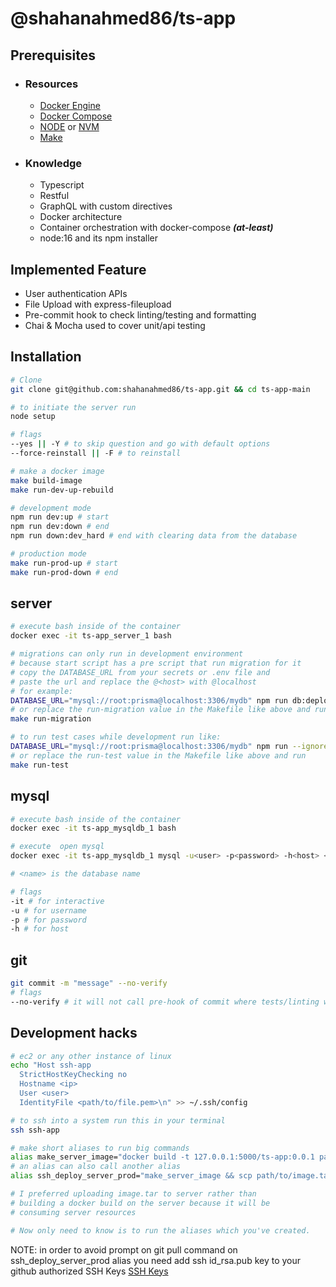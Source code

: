 # @shahanahmed86/ts-app

## Prerequisites

- ### Resources
  - [Docker Engine](https://get.docker.com/ 'https://get.docker.com/')
  - [Docker Compose](https://docs.docker.com/engine/install/ubuntu/ 'https://docs.docker.com/engine/install/ubuntu/')
  - [NODE](https://nodejs.org/en/ 'https://nodejs.org/en/') or [NVM](https://gist.github.com/shahanahmed86/77616c67e0397a7ed2db89a4a71801d0#node-version-managers-using-nvm 'https://gist.github.com/shahanahmed86/77616c67e0397a7ed2db89a4a71801d0#node-version-managers-using-nvm')
  - [Make](https://linuxhint.com/install-make-ubuntu/ 'https://linuxhint.com/install-make-ubuntu/')
- ### Knowledge
  - Typescript
  - Restful
  - GraphQL with custom directives
  - Docker architecture
  - Container orchestration with docker-compose **_(at-least)_**
  - node:16 and its npm installer

## Implemented Feature

- User authentication APIs
- File Upload with express-fileupload
- Pre-commit hook to check linting/testing and formatting
- Chai & Mocha used to cover unit/api testing

## Installation

```sh
# Clone
git clone git@github.com:shahanahmed86/ts-app.git && cd ts-app-main

# to initiate the server run
node setup

# flags
--yes || -Y # to skip question and go with default options
--force-reinstall || -F # to reinstall

# make a docker image
make build-image
make run-dev-up-rebuild

# development mode
npm run dev:up # start
npm run dev:down # end
npm run down:dev_hard # end with clearing data from the database

# production mode
make run-prod-up # start
make run-prod-down # end
```

## server
```sh
# execute bash inside of the container
docker exec -it ts-app_server_1 bash

# migrations can only run in development environment
# because start script has a pre script that run migration for it
# copy the DATABASE_URL from your secrets or .env file and
# paste the url and replace the @<host> with @localhost
# for example:
DATABASE_URL="mysql://root:prisma@localhost:3306/mydb" npm run db:deploy
# or replace the run-migration value in the Makefile like above and run
make run-migration

# to run test cases while development run like:
DATABASE_URL="mysql://root:prisma@localhost:3306/mydb" npm run --ignore-scripts exec-tests
# or replace the run-test value in the Makefile like above and run
make run-test
```

## mysql

```sh
# execute bash inside of the container
docker exec -it ts-app_mysqldb_1 bash

# execute  open mysql
docker exec -it ts-app_mysqldb_1 mysql -u<user> -p<password> -h<host> <name>

# <name> is the database name

# flags
-it # for interactive
-u # for username
-p # for password
-h # for host
```

## git
```sh
git commit -m "message" --no-verify
# flags
--no-verify # it will not call pre-hook of commit where tests/linting will execute

```

## Development hacks
```sh
# ec2 or any other instance of linux
echo "Host ssh-app
  StrictHostKeyChecking no
  Hostname <ip>
  User <user>
  IdentityFile <path/to/file.pem>\n" >> ~/.ssh/config

# to ssh into a system run this in your terminal
ssh ssh-app

# make short aliases to run big commands
alias make_server_image="docker build -t 127.0.0.1:5000/ts-app:0.0.1 path/to/project-folder && docker push 127.0.0.1:5000/ts-app:0.0.1 && docker save -o path/to/image.tar 127.0.0.1:5000/ts-app"
# an alias can also call another alias
alias ssh_deploy_server_prod="make_server_image && scp path/to/image.tar ssh-app:image.tar && ssh ssh-app 'docker load -i image.tar && cd path/to/project && git pull && make run-prod-up'"

# I preferred uploading image.tar to server rather than
# building a docker build on the server because it will be
# consuming server resources

# Now only need to know is to run the aliases which you've created.
```
NOTE: in order to avoid prompt on git pull command on ssh_deploy_server_prod alias you need add ssh id_rsa.pub key to your github authorized SSH Keys
[SSH Keys](https://github.com/settings/keys 'https://github.com/settings/keys')
